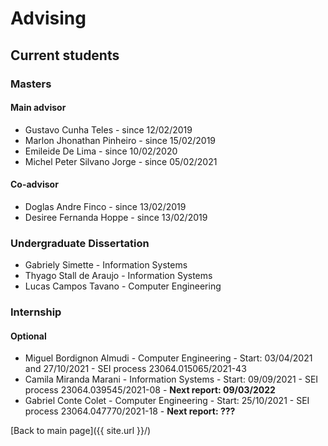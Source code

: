 # Advising


## Current students

### Masters

#### Main advisor

- Gustavo Cunha Teles	- since 12/02/2019
- Marlon Jhonathan Pinheiro	- since  15/02/2019
- Emileide De Lima	- since 10/02/2020
- Michel Peter Silvano Jorge - since 05/02/2021

#### Co-advisor

- Doglas Andre Finco - since 13/02/2019
- Desiree Fernanda Hoppe	- since 13/02/2019


### Undergraduate Dissertation

- Gabriely Simette - Information Systems
- Thyago Stall de Araujo - Information Systems
- Lucas Campos Tavano - Computer Engineering 

### Internship

#### Optional

- Miguel Bordignon Almudi -  Computer Engineering -   Start: 03/04/2021 and 27/10/2021 - SEI process 23064.015065/2021-43
- Camila Miranda Marani - Information Systems - Start: 09/09/2021 - SEI process 23064.039545/2021-08 - **Next report: 09/03/2022**
- Gabriel Conte Colet - Computer Engineering  - Start: 25/10/2021 - SEI process 23064.047770/2021-18 - **Next report: ???**

[Back to main page]({{ site.url }}/)


